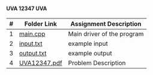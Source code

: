 #### UVA 12347 UVA
|   #   | Folder Link | Assignment Description |
| :---: | ----------- | ---------------------- |
|   1   |<a href="https://github.com/LandenSJones/4883-Programming_Techniques-Jones/tree/master/Assignments/P04/12347/main.cpp">main.cpp</a>|Main driver of the program|
|   2   |<a href="https://github.com/LandenSJones/4883-Programming_Techniques-Jones/tree/master/Assignments/P04/12347/input.txt">input.txt</a>|example input|
|   3   |<a href="https://github.com/LandenSJones/4883-Programming_Techniques-Jones/tree/master/Assignments/P04/12347/output.txt">output.txt</a>|example output|
|   4   |<a href="https://github.com/LandenSJones/4883-Programming_Techniques-Jones/tree/master/Assignments/P04/12347/UVA12347.pdf">UVA12347.pdf</a>|Problem Description|
